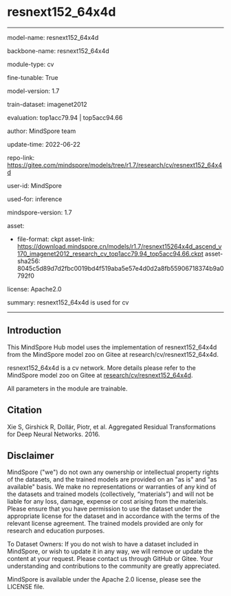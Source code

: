 # resnext152_64x4d

---

model-name: resnext152_64x4d

backbone-name: resnext152_64x4d

module-type: cv

fine-tunable: True

model-version: 1.7

train-dataset: imagenet2012

evaluation: top1acc79.94 | top5acc94.66

author: MindSpore team

update-time: 2022-06-22

repo-link: <https://gitee.com/mindspore/models/tree/r1.7/research/cv/resnext152_64x4d>

user-id: MindSpore

used-for: inference

mindspore-version: 1.7

asset:

-
    file-format: ckpt
    asset-link: <https://download.mindspore.cn/models/r1.7/resnext15264x4d_ascend_v170_imagenet2012_research_cv_top1acc79.94_top5acc94.66.ckpt>
    asset-sha256: 8045c5d89d7d2fbc0019bd4f519aba5e57e4d0d2a8fb55906718374b9a0792f0

license: Apache2.0

summary: resnext152_64x4d is used for cv

---

## Introduction

This MindSpore Hub model uses the implementation of resnext152_64x4d from the MindSpore model zoo on Gitee at research/cv/resnext152_64x4d.

resnext152_64x4d is a cv network. More details please refer to the MindSpore model zoo on Gitee at [research/cv/resnext152_64x4d](https://gitee.com/mindspore/models/blob/r1.7/research/cv/resnext152_64x4d/README.md).

All parameters in the module are trainable.

## Citation

Xie S, Girshick R, Dollár, Piotr, et al. Aggregated Residual Transformations for Deep Neural Networks. 2016.

## Disclaimer

MindSpore ("we") do not own any ownership or intellectual property rights of the datasets, and the trained models are provided on an "as is" and "as available" basis. We make no representations or warranties of any kind of the datasets and trained models (collectively, “materials”) and will not be liable for any loss, damage, expense or cost arising from the materials. Please ensure that you have permission to use the dataset under the appropriate license for the dataset and in accordance with the terms of the relevant license agreement. The trained models provided are only for research and education purposes.

To Dataset Owners: If you do not wish to have a dataset included in MindSpore, or wish to update it in any way, we will remove or update the content at your request. Please contact us through GitHub or Gitee. Your understanding and contributions to the community are greatly appreciated.

MindSpore is available under the Apache 2.0 license, please see the LICENSE file.
